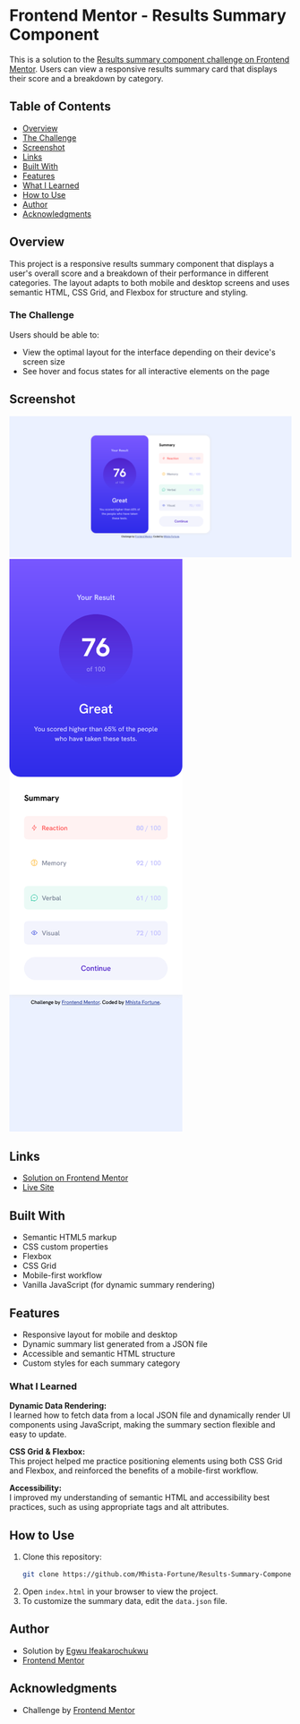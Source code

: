# Frontend Mentor - Results Summary Component

This is a solution to the [Results summary component challenge on Frontend Mentor](https://www.frontendmentor.io). Users can view a responsive results summary card that displays their score and a breakdown by category.

## Table of Contents

- [Overview](#overview)
- [The Challenge](#the-challenge)
- [Screenshot](#screenshot)
- [Links](#links)
- [Built With](#built-with)
- [Features](#features)
- [What I Learned](#what-i-learned)
- [How to Use](#how-to-use)
- [Author](#author)
- [Acknowledgments](#acknowledgments)

## Overview

This project is a responsive results summary component that displays a user's overall score and a breakdown of their performance in different categories. The layout adapts to both mobile and desktop screens and uses semantic HTML, CSS Grid, and Flexbox for structure and styling.

### The Challenge

Users should be able to:

- View the optimal layout for the interface depending on their device's screen size
- See hover and focus states for all interactive elements on the page

## Screenshot

![Desktop Screenshot](screenshots/desktop-view.png)
![Mobile Screenshot](screenshots/mobile-view.png)

## Links

- [Solution on Frontend Mentor](https://www.frontendmentor.io/solutions/responsive-results-summary-using-css-grid-and-flexbox-AY52dCLJrO)
- [Live Site](https://results-component-summary-frontend-mentor.vercel.app/) <!-- Add your live site URL here -->

## Built With

- Semantic HTML5 markup
- CSS custom properties
- Flexbox
- CSS Grid
- Mobile-first workflow
- Vanilla JavaScript (for dynamic summary rendering)

## Features

- Responsive layout for mobile and desktop
- Dynamic summary list generated from a JSON file
- Accessible and semantic HTML structure
- Custom styles for each summary category

### What I Learned

**Dynamic Data Rendering:**  
I learned how to fetch data from a local JSON file and dynamically render UI components using JavaScript, making the summary section flexible and easy to update.

**CSS Grid & Flexbox:**  
This project helped me practice positioning elements using both CSS Grid and Flexbox, and reinforced the benefits of a mobile-first workflow.

**Accessibility:**  
I improved my understanding of semantic HTML and accessibility best practices, such as using appropriate tags and alt attributes.

## How to Use

1. Clone this repository:
   ```sh
   git clone https://github.com/Mhista-Fortune/Results-Summary-Component
   ```
2. Open `index.html` in your browser to view the project.
3. To customize the summary data, edit the `data.json` file.

## Author

- Solution by [Egwu Ifeakarochukwu](https://github.com/Mhista-Fortune)
- [Frontend Mentor](https://www.frontendmentor.io/profile/Mhista-Fortune)

## Acknowledgments

- Challenge by [Frontend Mentor](https://www.frontendmentor.io?ref=challenge)